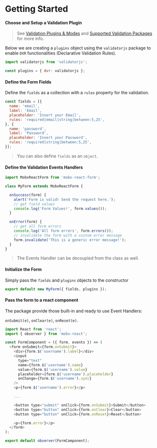 # Getting Started

#### Choose and Setup a Validation Plugin

> See [Validation Plugins & Modes](validation/plugins)
 and [Supported Validation Packages](validation/supported-packages) for more info.

Below we are creating a `plugins` object using the `validatorjs` package to enable `DVR` functionalities (Declarative Validation Rules).

```javascript
import validatorjs from 'validatorjs';

const plugins = { dvr: validatorjs };
```

#### Define the Form Fields

Define the `fields` as a collection with a `rules` property for the validation.

```javascript
const fields = [{
  name: 'email',
  label: 'Email',
  placeholder: 'Insert your Email',
  rules: 'required|email|string|between:5,25',
}, {
  name: 'password',
  label: 'Password',
  placeholder: 'Insert your Password',
  rules: 'required|string|between:5,25',
}];
```

> You can also define `fields` as an `object`.

#### Define the Validation Events Handlers

```javascript
import MobxReactForm from 'mobx-react-form';

class MyForm extends MobxReactForm {

  onSuccess(form) {
    alert('Form is valid! Send the request here.');
    // get field values
    console.log('Form Values!', form.values());
  }

  onError(form) {
    // get all form errors
    console.log('All form errors', form.errors());
    // invalidate the form with a custom error message
    form.invalidate('This is a generic error message!');
  }
}
```

> The Events Handler can be decoupled from the class as well.

#### Initialize the Form

Simply pass the `fields` and `plugins` objects to the constructor

```javascript
export default new MyForm({ fields, plugins });
```

#### Pass the form to a react component

The package provide those built-in and ready to use Event Handlers:

`onSubmit(e)`, `onClear(e)`, `onReset(e)`.

```javascript
import React from 'react';
import { observer } from 'mobx-react';

const FormComponent = ({ form, events }) => (
  <form onSubmit={form.onSubmit}>
    <div>{form.$('username').label}</div>
    <input
      type="text"
      name={form.$('username').name}
      value={form.$('username').value}
      placeholder={form.$('username').placeholder}
      onChange={form.$('username').sync}
    />
    <p>{form.$('username').error}</p>

    ...

    <button type="submit" onClick={form.onSubmit}>Submit</button>
    <button type="button" onClick={form.onClear}>Clear</button>
    <button type="button" onClick={form.onReset}>Reset</button>

    <p>{form.error}</p>
  </form>
);

export default observer(FormComponent);
```
